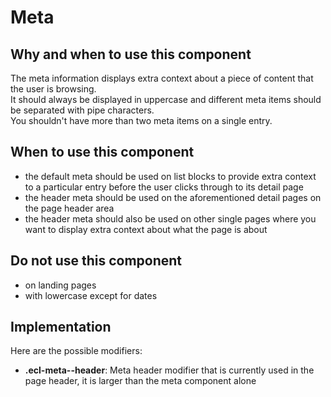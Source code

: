 # Meta

## Why and when to use this component

The meta information displays extra context about a piece of content that the user is browsing.  
It should always be displayed in uppercase and different meta items should be separated with pipe characters.  
You shouldn't have more than two meta items on a single entry.

## When to use this component

*   the default meta should be used on list blocks to provide extra context to a particular entry before the user clicks through to its detail page
*   the header meta should be used on the aforementioned detail pages on the page header area
*   the header meta should also be used on other single pages where you want to display extra context about what the page is about

## Do not use this component

*   on landing pages
*   with lowercase except for dates

## Implementation

Here are the possible modifiers:
*   **.ecl-meta--header**: Meta header modifier that is currently used in the page header, it is larger than the meta component alone
